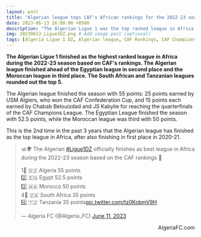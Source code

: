 ```yaml
---
layout: post
title: "Algerian league tops CAF's African rankings for the 2022-23 season"
date: 2023-06-13 16:00:00 +0500
description: "The Algerian Ligue 1 was the top ranked league in Africa during the 2022-23 season based on the CAF rankings" # Add post description (optional)
img: 20230613_Ligue1DZ.png # Add image post (optional)
tags: [Algeria Ligue 1 DZ, Algerian league, CAF Rankings, CAF Champions League, CAF Confederation Cup] # add tag
---
```

**The Algerian Ligue 1 finished as the highest ranked league in Africa during the 2022-23 season based on CAF's rankings. The Algerian league finished ahead of the Egyptian league in second place and the Moroccan league in third place. The South African and Tanzanian leagues rounded out the top 5.**

The Algerian league finished the season with 55 points: 25 points earned by USM Algiers, who won the CAF Confederation Cup, and 15 points each earned by Chabab Belouizdad and JS Kabylie for reaching the quarterfinals of the CAF Champions League. The Egyptian League finished the season with 52.5 points, while the Moroccan league was third with 50 points.

This is the 2nd time in the past 3 years that the Algerian league has finished as the top league in Africa, after also finishing in first place in 2020-21. 

<blockquote class="twitter-tweet"><p lang="en" dir="ltr">📊🌍 The Algerian <a href="https://twitter.com/hashtag/Ligue1DZ?src=hash&amp;ref_src=twsrc%5Etfw">#Ligue1DZ</a> officially finishes as best league in Africa during the 2022-23 season based on the CAF rankings 👏<br><br>1⃣ 🇩🇿 Algeria 55 points <br>2️⃣ 🇪🇬 Egypt 52.5 points <br>3️⃣ 🇲🇦 Morocco 50 points<br>4⃣ 🇿🇦 South Africa 35 points<br>4️⃣ 🇹🇿 Tanzania 35 points<a href="https://t.co/tz0KobmV9H">pic.twitter.com/tz0KobmV9H</a></p>&mdash; Algeria FC (@Algeria_FC) <a href="https://twitter.com/Algeria_FC/status/1668005800638332929?ref_src=twsrc%5Etfw">June 11, 2023</a></blockquote> <script async src="https://platform.twitter.com/widgets.js" charset="utf-8"></script>

<p style="text-align:right">AlgeriaFC.com</p>

